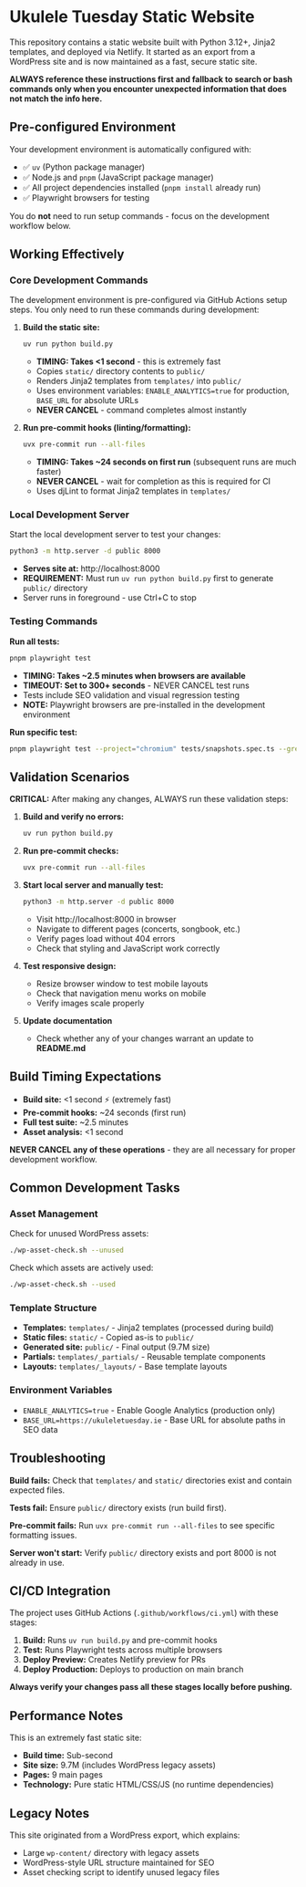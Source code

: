 # Ukulele Tuesday Static Website

This repository contains a static website built with Python 3.12+, Jinja2 templates, and deployed via Netlify. It started as an export from a WordPress site and is now maintained as a fast, secure static site.

**ALWAYS reference these instructions first and fallback to search or bash commands only when you encounter unexpected information that does not match the info here.**

## Pre-configured Environment

Your development environment is automatically configured with:
- ✅ `uv` (Python package manager) 
- ✅ Node.js and `pnpm` (JavaScript package manager)
- ✅ All project dependencies installed (`pnpm install` already run)
- ✅ Playwright browsers for testing

You do **not** need to run setup commands - focus on the development workflow below.

## Working Effectively

### Core Development Commands
The development environment is pre-configured via GitHub Actions setup steps. You only need to run these commands during development:

1. **Build the static site:**
   ```bash
   uv run python build.py
   ```
   - **TIMING: Takes <1 second** - this is extremely fast
   - Copies `static/` directory contents to `public/`
   - Renders Jinja2 templates from `templates/` into `public/`
   - Uses environment variables: `ENABLE_ANALYTICS=true` for production, `BASE_URL` for absolute URLs
   - **NEVER CANCEL** - command completes almost instantly

2. **Run pre-commit hooks (linting/formatting):**
   ```bash
   uvx pre-commit run --all-files
   ```
   - **TIMING: Takes ~24 seconds on first run** (subsequent runs are much faster)
   - **NEVER CANCEL** - wait for completion as this is required for CI
   - Uses djLint to format Jinja2 templates in `templates/`

### Local Development Server
Start the local development server to test your changes:

```bash
python3 -m http.server -d public 8000
```
- **Serves site at:** http://localhost:8000
- **REQUIREMENT:** Must run `uv run python build.py` first to generate `public/` directory
- Server runs in foreground - use Ctrl+C to stop

### Testing Commands

**Run all tests:**
```bash
pnpm playwright test
```
- **TIMING: Takes ~2.5 minutes when browsers are available**
- **TIMEOUT: Set to 300+ seconds** - NEVER CANCEL test runs
- Tests include SEO validation and visual regression testing
- **NOTE:** Playwright browsers are pre-installed in the development environment

**Run specific test:**
```bash
pnpm playwright test --project="chromium" tests/snapshots.spec.ts --grep="visual regression for index.html"
```

## Validation Scenarios

**CRITICAL:** After making any changes, ALWAYS run these validation steps:

1. **Build and verify no errors:**
   ```bash
   uv run python build.py
   ```

2. **Run pre-commit checks:**
   ```bash
   uvx pre-commit run --all-files
   ```

3. **Start local server and manually test:**
   ```bash
   python3 -m http.server -d public 8000
   ```
   - Visit http://localhost:8000 in browser
   - Navigate to different pages (concerts, songbook, etc.)
   - Verify pages load without 404 errors
   - Check that styling and JavaScript work correctly

4. **Test responsive design:**
   - Resize browser window to test mobile layouts
   - Check that navigation menu works on mobile
   - Verify images scale properly
  
5. **Update documentation**
   - Check whether any of your changes warrant an update to **README.md**

## Build Timing Expectations

- **Build site:** <1 second ⚡ (extremely fast)
- **Pre-commit hooks:** ~24 seconds (first run)
- **Full test suite:** ~2.5 minutes
- **Asset analysis:** <1 second

**NEVER CANCEL any of these operations** - they are all necessary for proper development workflow.

## Common Development Tasks

### Asset Management
Check for unused WordPress assets:
```bash
./wp-asset-check.sh --unused
```

Check which assets are actively used:
```bash
./wp-asset-check.sh --used
```

### Template Structure
- **Templates:** `templates/` - Jinja2 templates (processed during build)
- **Static files:** `static/` - Copied as-is to `public/`
- **Generated site:** `public/` - Final output (9.7M size)
- **Partials:** `templates/_partials/` - Reusable template components
- **Layouts:** `templates/_layouts/` - Base template layouts

### Environment Variables
- `ENABLE_ANALYTICS=true` - Enable Google Analytics (production only)
- `BASE_URL=https://ukuleletuesday.ie` - Base URL for absolute paths in SEO data

## Troubleshooting

**Build fails:** Check that `templates/` and `static/` directories exist and contain expected files.

**Tests fail:** Ensure `public/` directory exists (run build first).

**Pre-commit fails:** Run `uvx pre-commit run --all-files` to see specific formatting issues.

**Server won't start:** Verify `public/` directory exists and port 8000 is not already in use.

## CI/CD Integration

The project uses GitHub Actions (`.github/workflows/ci.yml`) with these stages:
1. **Build:** Runs `uv run build.py` and pre-commit hooks
2. **Test:** Runs Playwright tests across multiple browsers
3. **Deploy Preview:** Creates Netlify preview for PRs
4. **Deploy Production:** Deploys to production on main branch

**Always verify your changes pass all these stages locally before pushing.**

## Performance Notes

This is an extremely fast static site:
- **Build time:** Sub-second
- **Site size:** 9.7M (includes WordPress legacy assets)
- **Pages:** 9 main pages
- **Technology:** Pure static HTML/CSS/JS (no runtime dependencies)

## Legacy Notes

This site originated from a WordPress export, which explains:
- Large `wp-content/` directory with legacy assets
- WordPress-style URL structure maintained for SEO
- Asset checking script to identify unused legacy files
